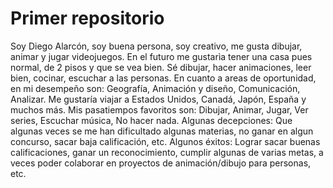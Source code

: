 # Primer repositorio
Soy Diego Alarcón, soy buena persona, soy creativo, me gusta dibujar, animar y jugar videojuegos. 
En el futuro me gustarìa tener una casa pues normal, de 2 pisos y que se vea bien.
Sé dibujar, hacer animaciones, leer bien, cocinar, escuchar a las personas. En cuanto a areas de oportunidad, en mi desempeño son: Geografía, Animación y diseño, Comunicación, Analizar.
Me gustaría viajar a Estados Unidos, Canadá, Japón, España y muchos más.
Mis pasatiempos favoritos son: Dibujar, Animar, Jugar, Ver series, Escuchar música, No hacer nada.
Algunas decepciones: Que algunas veces se me han dificultado algunas materias, no ganar en algun concurso, sacar baja calificación, etc.
Algunos éxitos: Lograr sacar buenas calificaciones, ganar un reconocimiento, cumplir algunas de varias metas, a veces poder colaborar en proyectos de animación/dibujo para personas, etc.
